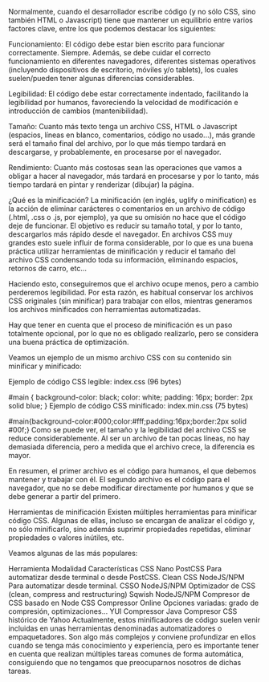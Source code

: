Normalmente, cuando el desarrollador escribe código (y no sólo CSS, sino también HTML o Javascript) tiene que mantener un equilibrio entre varios factores clave, entre los que podemos destacar los siguientes:

Funcionamiento: El código debe estar bien escrito para funcionar correctamente. Siempre. Además, se debe cuidar el correcto funcionamiento en diferentes navegadores, diferentes sistemas operativos (incluyendo dispositivos de escritorio, móviles y/o tablets), los cuales suelen/pueden tener algunas diferencias considerables.

Legibilidad: El código debe estar correctamente indentado, facilitando la legibilidad por humanos, favoreciendo la velocidad de modificación e introducción de cambios (mantenibilidad).

Tamaño: Cuanto más texto tenga un archivo CSS, HTML o Javascript (espacios, líneas en blanco, comentarios, código no usado...), más grande será el tamaño final del archivo, por lo que más tiempo tardará en descargarse, y probablemente, en procesarse por el navegador.

Rendimiento: Cuanto más costosas sean las operaciones que vamos a obligar a hacer al navegador, más tardará en procesarse y por lo tanto, más tiempo tardará en pintar y renderizar (dibujar) la página.

¿Qué es la minificación? 
La minificación (en inglés, uglify o minification) es la acción de eliminar carácteres o comentarios en un archivo de código (.html, .css o .js, por ejemplo), ya que su omisión no hace que el código deje de funcionar. El objetivo es reducir su tamaño total, y por lo tanto, descargarlos más rápido desde el navegador. En archivos CSS muy grandes esto suele influir de forma considerable, por lo que es una buena práctica utilizar herramientas de minificación y reducir el tamaño del archivo CSS condensando toda su información, eliminando espacios, retornos de carro, etc...

Haciendo esto, conseguiremos que el archivo ocupe menos, pero a cambio perderemos legibilidad. Por esta razón, es habitual conservar los archivos CSS originales (sin minificar) para trabajar con ellos, mientras generamos los archivos minificados con herramientas automatizadas.

Hay que tener en cuenta que el proceso de minificación es un paso totalmente opcional, por lo que no es obligado realizarlo, pero se considera una buena práctica de optimización.

Veamos un ejemplo de un mismo archivo CSS con su contenido sin minificar y minificado:

Ejemplo de código CSS legible: index.css (96 bytes)

#main {
  background-color: black;
  color: white;
  padding: 16px;
  border: 2px solid blue;
}
Ejemplo de código CSS minificado: index.min.css (75 bytes)

#main{background-color:#000;color:#fff;padding:16px;border:2px solid #00f;}
Como se puede ver, el tamaño y la legibilidad del archivo CSS se reduce considerablemente. Al ser un archivo de tan pocas líneas, no hay demasiada diferencia, pero a medida que el archivo crece, la diferencia es mayor.

En resumen, el primer archivo es el código para humanos, el que debemos mantener y trabajar con él. El segundo archivo es el código para el navegador, que no se debe modificar directamente por humanos y que se debe generar a partir del primero.

Herramientas de minificación 
Existen múltiples herramientas para minificar código CSS. Algunas de ellas, incluso se encargan de analizar el código y, no sólo minificarlo, sino además suprimir propiedades repetidas, eliminar propiedades o valores inútiles, etc.

Veamos algunas de las más populares:

Herramienta	Modalidad	Características
CSS Nano	PostCSS	Para automatizar desde terminal o desde PostCSS.
Clean CSS	NodeJS/NPM	Para automatizar desde terminal.
CSSO	NodeJS/NPM	Optimizador de CSS (clean, compress and restructuring)
Sqwish	NodeJS/NPM	Compresor de CSS basado en Node
CSS Compressor	Online	Opciones variadas: grado de compresión, optimizaciones...
YUI Compressor	Java	Compresor CSS histórico de Yahoo
Actualmente, estos minificadores de código suelen venir incluidas en unas herramientas denominadas automatizadores o empaquetadores. Son algo más complejos y conviene profundizar en ellos cuando se tenga más conocimiento y experiencia, pero es importante tener en cuenta que realizan múltiples tareas comunes de forma automática, consiguiendo que no tengamos que preocuparnos nosotros de dichas tareas.